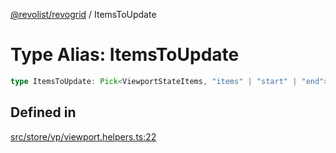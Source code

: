 [@revolist/revogrid](README.md) / ItemsToUpdate

# Type Alias: ItemsToUpdate

```ts
type ItemsToUpdate: Pick<ViewportStateItems, "items" | "start" | "end">;
```

## Defined in

[src/store/vp/viewport.helpers.ts:22](https://github.com/revolist/revogrid/blob/25ca3c23eae2ed21be1e6ef1fe2d086a3aef0cb1/src/store/vp/viewport.helpers.ts#L22)
